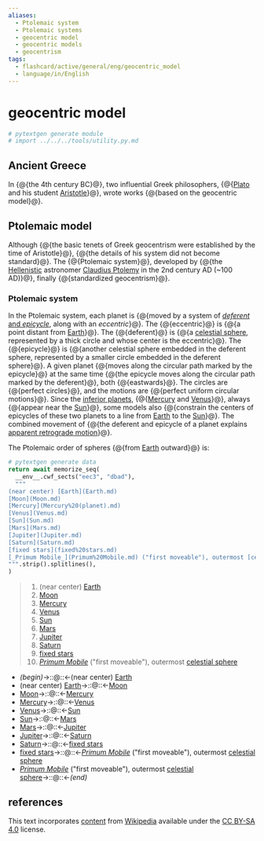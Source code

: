 ```yaml
---
aliases:
  - Ptolemaic system
  - Ptolemaic systems
  - geocentric model
  - geocentric models
  - geocentrism
tags:
  - flashcard/active/general/eng/geocentric_model
  - language/in/English
---
```


# geocentric model

```Python
# pytextgen generate module
# import ../../../tools/utility.py.md
```

## Ancient Greece

In {@{the 4th century BC}@}, two influential Greek philosophers, {@{[Plato](Plato.md) and his student [Aristotle](Aristotle.md)}@}, wrote works {@{based on the geocentric model}@}. <!--SR:!2025-06-04,205,260!2025-10-13,363,360!2025-09-20,345,360-->

## Ptolemaic model

Although {@{the basic tenets of Greek geocentrism were established by the time of Aristotle}@}, {@{the details of his system did not become standard}@}. The {@{Ptolemaic system}@}, developed by {@{the [Hellenistic](Hellenization.md) astronomer [Claudius Ptolemy](Ptolemy.md) in the 2nd century AD (~100 AD)}@}, finally {@{standardized geocentrism}@}. <!--SR:!2026-02-25,445,310!2025-04-01,195,310!2026-11-08,648,330!2025-10-11,265,230!2025-06-03,261,330-->

### Ptolemaic system

In the Ptolemaic system, each planet is {@{moved by a system of [_deferent_ and _epicycle_](deferent%20and%20epicycle.md), along with an _eccentric_}@}. The {@{eccentric}@} is {@{a point distant from [Earth](Earth.md)}@}. The {@{deferent}@} is {@{a [celestial sphere](celestial%20sphere.md), represented by a thick circle and whose center is the eccentric}@}. The {@{epicycle}@} is {@{another celestial sphere embedded in the deferent sphere, represented by a smaller circle embedded in the deferent sphere}@}. A given planet {@{moves along the circular path marked by the epicycle}@} at the same time {@{the epicycle moves along the circular path marked by the deferent}@}, both {@{eastwards}@}. The circles are {@{perfect circles}@}, and the motions are {@{perfect uniform circular motions}@}. Since the [inferior planets](inferior%20and%20superior%20planets.md), {@{[Mercury](Mercury%20(planet).md) and [Venus](Venus.md)}@}, always {@{appear near the [Sun](Sun.md)}@}, some models also {@{constrain the centers of epicycles of these two planets to a line from [Earth](Earth.md) to the [Sun](Sun.md)}@}. The combined movement of {@{the deferent and epicycle of a planet explains [apparent retrograde motion](apparent%20retrograde%20motion.md)}@}. <!--SR:!2027-02-02,722,330!2025-05-05,238,330!2025-06-15,271,330!2026-05-25,477,310!2026-12-12,674,330!2025-06-08,265,330!2025-04-26,193,270!2027-04-08,761,330!2025-11-26,340,290!2025-12-06,263,290!2025-08-18,312,370!2025-10-26,369,370!2025-03-22,177,330!2025-07-25,290,350!2025-06-23,267,350!2025-06-12,258,350-->

The Ptolemaic order of spheres {@{from [Earth](Earth.md) outward}@} is: <!--SR:!2025-05-04,239,330-->

```Python
# pytextgen generate data
return await memorize_seq(
  __env__.cwf_sects("eec3", "dbad"),
  """
(near center) [Earth](Earth.md)
[Moon](Moon.md)
[Mercury](Mercury%20(planet).md)
[Venus](Venus.md)
[Sun](Sun.md)
[Mars](Mars.md)
[Jupiter](Jupiter.md)
[Saturn](Saturn.md)
[fixed stars](fixed%20stars.md)
[_Primum Mobile_](Primum%20Mobile.md) ("first moveable"), outermost [celestial sphere](celestial%20sphere.md)
""".strip().splitlines(),
)
```

<!--pytextgen generate section="eec3"--><!-- The following content is generated at 2024-06-25T18:12:43.010279+08:00. Any edits will be overridden! -->

> 1. (near center) [Earth](Earth.md)
> 2. [Moon](Moon.md)
> 3. [Mercury](Mercury%20(planet).md)
> 4. [Venus](Venus.md)
> 5. [Sun](Sun.md)
> 6. [Mars](Mars.md)
> 7. [Jupiter](Jupiter.md)
> 8. [Saturn](Saturn.md)
> 9. [fixed stars](fixed%20stars.md)
> 10. [_Primum Mobile_](Primum%20Mobile.md) ("first moveable"), outermost [celestial sphere](celestial%20sphere.md)

<!--/pytextgen-->

<!--pytextgen generate section="dbad"--><!-- The following content is generated at 2024-06-25T18:12:42.998219+08:00. Any edits will be overridden! -->

- _(begin)_→::@::←(near center) [Earth](Earth.md) <!--SR:!2025-05-01,234,330!2025-07-11,291,330-->
- (near center) [Earth](Earth.md)→::@::←[Moon](Moon.md) <!--SR:!2025-04-14,222,330!2025-05-08,222,310-->
- [Moon](Moon.md)→::@::←[Mercury](Mercury%20(planet).md) <!--SR:!2026-08-18,545,310!2025-05-28,256,330-->
- [Mercury](Mercury%20(planet).md)→::@::←[Venus](Venus.md) <!--SR:!2025-05-10,243,330!2025-08-07,312,330-->
- [Venus](Venus.md)→::@::←[Sun](Sun.md) <!--SR:!2025-04-14,201,270!2025-04-22,210,310-->
- [Sun](Sun.md)→::@::←[Mars](Mars.md) <!--SR:!2027-03-25,751,330!2026-07-17,519,330-->
- [Mars](Mars.md)→::@::←[Jupiter](Jupiter.md) <!--SR:!2026-05-25,512,310!2025-04-21,210,310-->
- [Jupiter](Jupiter.md)→::@::←[Saturn](Saturn.md) <!--SR:!2026-03-18,441,310!2026-10-15,588,310-->
- [Saturn](Saturn.md)→::@::←[fixed stars](fixed%20stars.md) <!--SR:!2025-05-06,239,330!2025-07-28,304,330-->
- [fixed stars](fixed%20stars.md)→::@::←[_Primum Mobile_](Primum%20Mobile.md) ("first moveable"), outermost [celestial sphere](celestial%20sphere.md) <!--SR:!2027-06-03,805,330!2025-07-01,281,330-->
- [_Primum Mobile_](Primum%20Mobile.md) ("first moveable"), outermost [celestial sphere](celestial%20sphere.md)→::@::←_(end)_ <!--SR:!2025-05-09,242,330!2026-01-06,406,310-->

<!--/pytextgen-->

## references

This text incorporates [content](https://en.wikipedia.org/wiki/geocentric_model) from [Wikipedia](Wikipedia.md) available under the [CC BY-SA 4.0](https://creativecommons.org/licenses/by-sa/4.0/) license.
